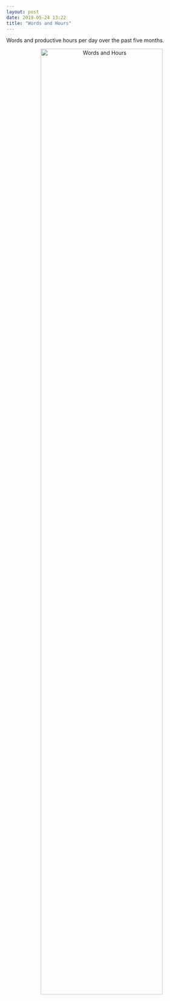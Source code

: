 ```yaml
---
layout: post
date: 2019-05-24 13:22
title: "Words and Hours"
---
```


Words and productive hours per day over the past five months.

<div align="center">
<img src="{{site.github.url}}/files/2019/05/words-hours.svg" width="80%" alt="Words and Hours"/>
</div>
